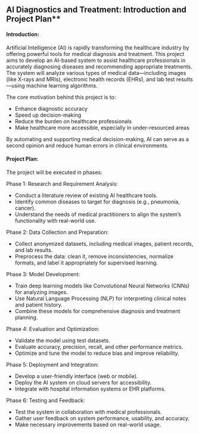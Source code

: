 ## AI Diagnostics and Treatment: Introduction and Project Plan**

#### Introduction:

Artificial Intelligence (AI) is rapidly transforming the healthcare industry by offering powerful tools for medical diagnosis and treatment. This project aims to develop an AI-based system to assist healthcare professionals in accurately diagnosing diseases and recommending appropriate treatments. The system will analyze various types of medical data—including images (like X-rays and MRIs), electronic health records (EHRs), and lab test results—using machine learning algorithms.

The core motivation behind this project is to:

* Enhance diagnostic accuracy
* Speed up decision-making
* Reduce the burden on healthcare professionals
* Make healthcare more accessible, especially in under-resourced areas

By automating and supporting medical decision-making, AI can serve as a second opinion and reduce human errors in clinical environments.

#### Project Plan:

The project will be executed in phases:

Phase 1: Research and Requirement Analysis:
* Conduct a literature review of existing AI healthcare tools.
* Identify common diseases to target for diagnosis (e.g., pneumonia, cancer).
* Understand the needs of medical practitioners to align the system’s functionality with real-world use.

Phase 2: Data Collection and Preparation:
* Collect anonymized datasets, including medical images, patient records, and lab results.
* Preprocess the data: clean it, remove inconsistencies, normalize formats, and label it appropriately for supervised learning.

Phase 3: Model Development:
* Train deep learning models like Convolutional Neural Networks (CNNs) for analyzing images.
* Use Natural Language Processing (NLP) for interpreting clinical notes and patient history.
* Combine these models for comprehensive diagnosis and treatment planning.

Phase 4: Evaluation and Optimization:
* Validate the model using test datasets.
* Evaluate accuracy, precision, recall, and other performance metrics.
* Optimize and tune the model to reduce bias and improve reliability.

Phase 5: Deployment and Integration:
* Develop a user-friendly interface (web or mobile).
* Deploy the AI system on cloud servers for accessibility.
* Integrate with hospital information systems or EHR platforms.

Phase 6: Testing and Feedback:
* Test the system in collaboration with medical professionals.
* Gather user feedback on system performance, usability, and accuracy.
* Make necessary improvements based on real-world usage.
